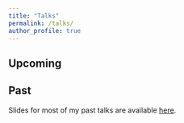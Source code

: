 ```yaml
---
title: "Talks"
permalink: /talks/
author_profile: true
---
```


## Upcoming 


## Past

Slides for most of my past talks are available [here](https://github.com/FrancescaCrucinio/Talks).

